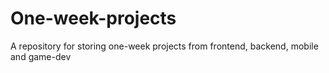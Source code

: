 # One-week-projects
A repository for storing one-week projects from frontend, backend, mobile and game-dev

